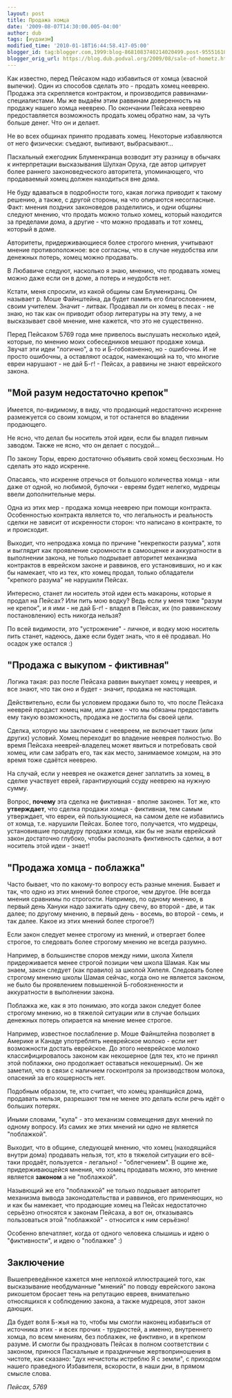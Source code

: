```yaml
---
layout: post
title: Продажа хомца
date: '2009-08-07T14:30:00.005-04:00'
author: dub
tags: [иудаизм]
modified_time: '2010-01-18T16:44:58.417-05:00'
blogger_id: tag:blogger.com,1999:blog-8681083740214020499.post-955516106404764258
blogger_orig_url: https://blog.dub.podval.org/2009/08/sale-of-hometz.html
---
```


Как известно, перед Пейсахом надо избавиться от хомца (квасной выпечки).
Один из способов сделать это - продать хомец нееврею.
Продажа эта скрепляется контрактом, и производится раввинами-специалистами.
Мы же выдаём этим раввинам доверенность на продажу нашего хомца нееврею.
По окончании Пейсаха нееврею предоставляется возможность продать хомец обратно нам, за чуть больше денег.
Что он и делает.

Не во всех общинах принято продавать хомец. Некоторые избавляются от него физически: съедают, выпивают, выбрасывают...

Пасхальный ежегодник Блуменкранца возводит эту разницу в обычаях к интерпретации высказывания Шулхан Оруха, где автор
цитирует более раннего законоведческого авторитета, упоминающего, что продаваемый хомец должен находиться вне дома.

Не буду вдаваться в подробности того, какая логика приводит к такому решению, а также, с другой стороны, на что
опираются несогласные. Факт: мнения поздних законоведов разделились, и одни общины следуют мнению, что продать
можно только хомец, который находится за пределами дома, а другие - что можно продавать и тот хомец, который в доме.

Авторитеты, придерживающиеся более строгого мнения, учитывают мнение противоположное: все согласны, что в случае
неудобства или денежных потерь, хомец можно продавать.

В Любавиче следуют, насколько я знаю, мнению, что продавать хомец можно даже если он
в доме, а потерь и неудобств нет.

Кстати, меня спросили, из какой общины сам Блуменкранц. Он называет р. Моше Файнштейна, да будет память его
благословением, своим учителем. Значит - литвак. Продавал ли он хомец в песах - не знаю, но так как он приводит
обзор литературы на эту тему, а не высказывает своё мнение, мне кажется, что это не существенно.

Перед Пейсахом 5769 года мне привелось выслушать несколько идей, которые, по мнению
моих собеседников мешают продаже хомца. Звучат эти идеи "логично", а то и Б-гобоязненно,
но - ошибочны. И не просто ошибочны, а оставляют осадок, намекающий на то, что многие евреи
нарушают - не дай Б-г! - Пейсах, а раввины не знают еврейского закона.


## "Мой разум недостаточно крепок" ##

Имеется, по-видимому, в виду, что продающий недостаточно искренне размежуется со своим
хомцом, и тот останется во владении продающего.

Не ясно, что делал бы носитель этой идеи, если бы владел пивным заводом. Также не ясно, что он делает с посудой...

По закону Торы, еврею достаточно объявить свой хомец бесхозным. Но сделать это надо искренне.

Опасаясь, что искренне отречься от большого количества хомца - или даже от одной, но любимой, булочки - евреям будет
нелегко, мудрецы ввели дополнительные меры.

Одна из этих мер - продажа хомца нееврею при помощи контракта. Особенностью контракта является то, что легальность
и реальность сделки не зависит от искренности сторон: что написано в контракте, то и происходит.

Выходит, что непродажа хомца по причине "некрепкости разума", хотя и выглядит как
проявление скромности в самооценке и аккуратности в выполнении закона, не только подрывает
авторитет механизма контрактов в еврейском законе и раввинов, его установивших, но и как бы намекает, что из тех,
кто хомец продал, только обладатели "крепкого разума" не нарушили Пейсах.

Интересно, станет ли носитель этой идеи есть макароны, которые я продал на Пейсах? Или пить мою водку?
Ведь если у меня тоже "разум не крепок", и я ими - не дай Б-г! - владел в Пейсах, их (по раввинскому постановлению)
есть никогда нельзя?

По всей видимости, это "устрожение" - личное, и водку мою носитель пить станет, надеюсь, даже если будет знать,
что я её продавал. Но осадок уже остался :)

## "Продажа с выкупом - фиктивная" ##

Логика такая: раз после Пейсаха раввин выкупает хомец у нееврея, и все знают, что так оно
и будет - значит, продажа не настоящая.

Действительно, если бы условием продажи было то, что после Пейсаха нееврей продаст хомец нам,
или даже - что мы обязаны предоставить ему такую возможность, продажа не достигла бы своей цели.

Сделка, которую мы заключаем с неевреем, не включает таких (или других) условий. Хомец
переходит во владение нееврея полностью. Во время Пейсаха нееврей-владелец может
явиться и потребовать свой хомец, или сам забрать его, так как место, занимаемое хомцом,
на это время тоже сдаётся нееврею.

На случай, если у нееврея не окажется денег заплатить за хомец, в сделке участвует еврей,
гарантирующий ссуду нееврею на нужную сумму.

Вопрос, **почему** эта сделка не фиктивная - вполне законен. Тот же, кто **утверждает**, что сделка продажи
хомца - фиктивная, тем самым утверждает, что евреи, ей пользующиеся, на самом деле не избавились от хомца,
т.е. нарушили Пейсах. Более того, получается, что мудрецы, установившие процедуру продажи хомца, как бы не знали
еврейский закон достаточно глубоко, чтобы распознать фиктивность сделки, а вот носитель этой идеи - знает!


## "Продажа хомца - поблажка" ##

Часто бывает, что по какому-то вопросу есть разные мнения. Бывает и так, что одно из этих мнений более строгое,
чем другое. (Не всегда мнения сравнимы по строгости. Например, по одному мнению, в первый день Хануки надо зажигать
одну свечу, во второй - две, и так далее; по другому мнению, в первый день - восемь, во второй - семь, и так далее.
Какое из этих мнений более строгое?)

Если закон следует менее строгому из мнений, и отвергает более строгое, то следовать более строгому мнению
не всегда разумно.

Например, в большинстве споров между ними, школа Хилеля придерживается менее строгой позиции чем школа Шамая.
Как мы знаем, закон следует (как правило) за школой Хилеля. Следовать более строгому мнению школы Шамая сейчас,
когда оно не является законом, не было бы проявлением повышенной Б-гобоязненности и аккуратности в выполнении закона.

Поблажка же, как я это понимаю, это когда закон следует более строгому мнению, но в тяжелой ситуации или в случае
больших денежных потерь опирается на мнение менее строгое.

Например, известное послабление р. Моше Файнштейна позволяет в Америке и Канаде употреблять
нееврейское молоко - если нет возможности достать еврейское. До этого нееврейское молоко
классифицировалось законом как некошерное (для тех, кто не принял этой поблажки, оно продолжает
оставаться некошерным). Он же заметил, что в связи с наличием госконтроля за производством
молока, опасений за его кошерность нет.

Подобным образом, те, кто считает, что хомец хранящийся дома, продавать нельзя, разрешают тем
не менее это делать если речь идёт о больших потерях.

Иными словами, "кула" - это механизм совмещения двух мнений по одному вопросу. Из самих же
этих мнений ни одно не является "поблажкой".

Выходит, что в общине, следующей мнению, что хомец (находящийся внутри дома) продавать нельзя, тот, кто в тяжелой
ситуации его всё-таки продаёт, пользуется - легально! - "облегчением". В ощине же, придерживающейся мнения, что хомец
продавать можно, это мнение является **законом** а не "поблажкой".

Назывющий же его "поблажкой" не только подрывает авторитет механизма вывода законодательства
и раввинов, его применяющих, но и как бы намекает, что продающие хомец на Пейсах недостаточно
серьёзно относятся к законам Пейсаха, а вот он, отказываясь пользоваться этой "поблажкой" -
относится к ним серьёзно!

Особенно впечатляет, когда от одного человека слышишь и идею о "фиктивности", и идею о
"поблажке" :)

## Заключение ##

Вышепреведённое кажется мне неплохой иллюстрацией того, как высказывание необдуманные
"мнений" по поводу еврейского закона рикошетом бросает тень на репутацию евреев,
внимательно относящихся к соблюдению закона, а также мудрецов, этот закон дающих.

Да будет воля Б-жья на то, чтобы мы смогли наконец избавиться от источника этих -
и всех прочих - трудностей, а именно, внутреннего хомца, по всем мнениям, без поблажек,
не фиктивно, и в крепком разуме. И смогли бы праздновать Пейсах в полном соответствии
с законом, принося Пасхальные и праздничные жертвоприношения в чистоте, как сказано:
"дух нечистоты истреблю Я с земли", с приходом нашего праведного Избавителя, вскорости,
в наши дни, в прямом смысле слова.

*Пейсах, 5769*
